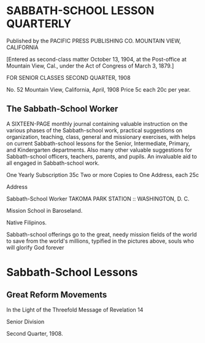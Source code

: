 # SABBATH-SCHOOL LESSON QUARTERLY

Published by the
PACIFIC PRESS PUBLISHING CO.
MOUNTAIN VIEW, CALIFORNIA

[Entered as second-class matter October 13, 1904, at the Post-office at Mountain View, Cal., under the Act of Congress of March 3, 1879.]

FOR SENIOR CLASSES                           SECOND QUARTER, 1908

No. 52        Mountain View, California, April, 1908           Price 5c each
                                                               20c per year.

## The Sabbath-School Worker

A SIXTEEN-PAGE monthly journal containing valuable instruction on the various phases of the Sabbath-school work, practical suggestions on organization, teaching, class, general and missionary exercises, with helps on current Sabbath-school lessons for the Senior, Intermediate, Primary, and Kindergarten departments. Also many other valuable suggestions for Sabbath-school officers, teachers, parents, and pupils. An invaluable aid to all engaged in Sabbath-school work.

One Yearly Subscription                                          35c
Two or more Copies to One Address, each                          25c

Address

Sabbath-School Worker
TAKOMA PARK STATION :: WASHINGTON, D. C.

Mission School in Baroseland.

Native Filipinos.

Sabbath-school offerings go to the great, needy mission fields of the world to save from the world's millions, typified in the pictures above, souls who will glorify God forever

# Sabbath-School Lessons

## Great Reform Movements
In the Light of the Threefold Message of Revelation 14

Senior Division

Second Quarter, 1908.